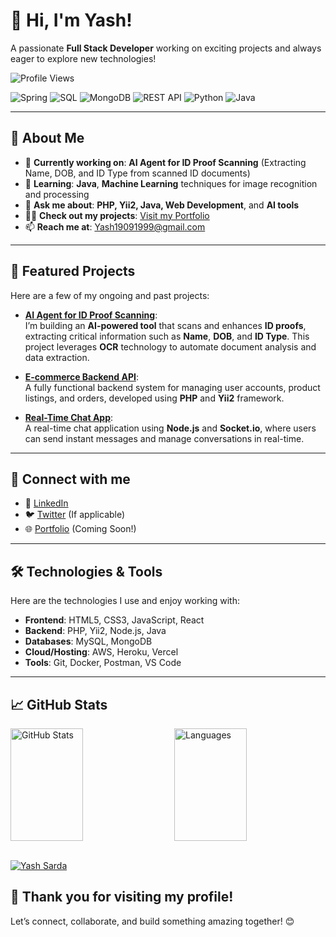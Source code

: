 # 👋 **Hi, I'm Yash!**  
A passionate **Full Stack Developer** working on exciting projects and always eager to explore new technologies!

![Profile Views](https://komarev.com/ghpvc/?username=yash908&label=Profile%20views&color=0e75b6&style=flat)

![Spring](https://img.shields.io/badge/-Spring-333333?style=flat&logo=spring)
![SQL](https://img.shields.io/badge/-SQL-333333?style=flat&logo=mysql)
![MongoDB](https://img.shields.io/badge/-MongoDB-333333?style=flat&logo=mongodb)
![REST API](https://img.shields.io/badge/-REST_API-333333?style=flat&logo=swagger)
![Python](https://img.shields.io/badge/-Python-333333?style=flat&logo=python)
![Java](https://img.shields.io/badge/-Java-333333?style=flat&logo=java)



---

## 🚀 **About Me**
- 🔭 **Currently working on**: **AI Agent for ID Proof Scanning** (Extracting Name, DOB, and ID Type from scanned ID documents)
- 🌱 **Learning**: **Java**, **Machine Learning** techniques for image recognition and processing
- 💬 **Ask me about**: **PHP, Yii2, Java, Web Development**, and **AI tools**
- 👨‍💻 **Check out my projects**: [Visit my Portfolio](https://yash-portfolio-zwpl.onrender.com/)  
- 📫 **Reach me at**: [Yash19091999@gmail.com](mailto:Yash19091999@gmail.com)

---

## 🌟 **Featured Projects**
Here are a few of my ongoing and past projects:

- **[AI Agent for ID Proof Scanning](#)**:  
  I’m building an **AI-powered tool** that scans and enhances **ID proofs**, extracting critical information such as **Name**, **DOB**, and **ID Type**. This project leverages **OCR** technology to automate document analysis and data extraction.

- **[E-commerce Backend API](#)**:  
  A fully functional backend system for managing user accounts, product listings, and orders, developed using **PHP** and **Yii2** framework.

- **[Real-Time Chat App](#)**:  
  A real-time chat application using **Node.js** and **Socket.io**, where users can send instant messages and manage conversations in real-time.

---

## 💬 **Connect with me**  
- 💼 [LinkedIn](https://www.linkedin.com/in/yash908)  
- 🐦 [Twitter](https://twitter.com/yash908) (If applicable)  
- 🌐 [Portfolio](#) (Coming Soon!)

---

## 🛠 **Technologies & Tools**  
Here are the technologies I use and enjoy working with:

- **Frontend**: HTML5, CSS3, JavaScript, React  
- **Backend**: PHP, Yii2, Node.js, Java  
- **Databases**: MySQL, MongoDB  
- **Cloud/Hosting**: AWS, Heroku, Vercel  
- **Tools**: Git, Docker, Postman, VS Code

---


## 📈 **GitHub Stats**
<div style="display: flex; justify-content: space-between; width: 100%;">
  <img src="https://github-readme-stats.vercel.app/api?username=yash908&show_icons=true&count_private=true&theme=radical" alt="GitHub Stats" width="48%" height="180" />
  <img src="https://github-readme-stats.vercel.app/api/top-langs?username=yash908&show_icons=true&locale=en&layout=compact&theme=radical" alt="Languages" width="48%" height="180" />
</div>
</br>
<p style="margin-left: '24px';">
  <a href="https://github.com/ryo-ma/github-profile-trophy">
    <img src="https://github-profile-trophy.vercel.app/?username=yash908" alt="Yash Sarda" />
  </a>
</p>


## 🚀 **Thank you for visiting my profile!**  
Let’s connect, collaborate, and build something amazing together! 😊
